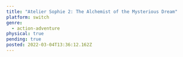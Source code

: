 ```yaml
---
title: "Atelier Sophie 2: The Alchemist of the Mysterious Dream"
platform: switch
genre:
  - action-adventure
physical: true
pending: true
posted: 2022-03-04T13:36:12.162Z
---
```

